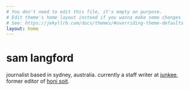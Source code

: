 ```yaml
---
# You don't need to edit this file, it's empty on purpose.
# Edit theme's home layout instead if you wanna make some changes
# See: https://jekyllrb.com/docs/themes/#overriding-theme-defaults
layout: home
---
```

# sam langford

journalist based in sydney, australia. currently a staff writer at [junkee](http://junkee.com), former editor of [honi soit](http://honisoit.com).
